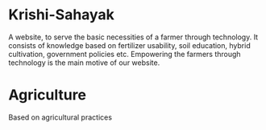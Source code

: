# Krishi-Sahayak
A website, to serve the basic necessities of a farmer through technology. It consists of knowledge based on fertilizer usability, soil education, hybrid cultivation, government policies etc. Empowering the farmers through technology is the main motive of our website.
# Agriculture
Based on agricultural practices
